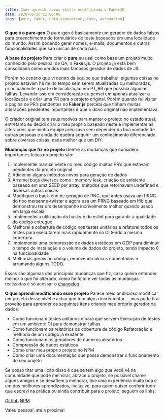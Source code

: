 ```yaml
---
title: Como aprendi novas skills modificando o FakerJS
date: 2020-05-26 12:00:00
tags: [pure, faker, data-generation, fake, automation]
---
```

**O que é o pure-gen**
O pure-gen é basicamente um gerador de dados falsos para preenchimento de formulários de teste baseados em uma localidade do mundo. Assim podendo gerar nomes, e-mails, documentos e outras funcionalidades que são únicas de cada país.

<!-- more -->

**A base do projeto**
Para criar o **pure** eu usei como base um projeto muito conhecido pelo pessoal de QA, o **Faker.js**. O projeto já está bem consolidado como um dos mais famosos gerador de dados de JS.

Porém no cenário que vi dentro da equipe que trabalhei, algumas coisas no projeto estavam há muito tempo sem serem atualizadas ou melhoradas, principalmente a parte de localização em PT_BR que possuía algumas falhas. Levando isso em consideração eu pensei em apenas atualizar a localização e criar uma PR para o projeto original. Porém quando fui visitar a pagina de PR’s pendentes no **Faker.js** percebi que tinham muitas alterações pendentes importantes e que o dono original não implementava.

O criador original tem seus motivos para manter o projeto no estado atual, entretanto eu decidi criar o meu próprio baseado neste e implementar as alterações que minha equipe precisava sem depender da boa vontade de outras pessoas e ainda de quebra adquirir um conhecimento diferenciado sobre diversas coisas, nada melhor que um DIY.

**Mudanças que fiz no projeto**
Dentre as mudanças que considero importantes feitas no projeto são:
1. Implementei manualmente no meu código muitos PR’s que estavam pendentes do projeto original
2. Adicionei alguns métodos novos para geração de dados
3. Arrumei bugs diversos como : memory leak, criação de ambiente baseado em uma SEED por array, métodos que retornavam undefined e diversas outras coisas
4. Modifiquei o back-end de geração de RNG, que antes usava um PRNG do tipo mersenne-twister e agora usa um PRNG baseado em lfib que demonstrou ter um desempenho incrivelmente melhor quando usado em larga escala
5. Implementei a utilização do husky e do eslint para garantir a qualidade do código entregue
6. Melhorei a cobertura de código nos testes unitários e refatorei todos os testes para executarem mais rapidamente no CI tendo a mesma cobertura.
7. Implementei uma compressão de dados estáticos em GZIP para diminuir o tempo de instalação e o volume de dados do projeto, tendo impacto 0 na funcionalidade
8. Melhorias gerais no código, removendo blocos comentados e arrumando alguns TODO.

Essas são algumas das principais mudanças que fiz, caso queira entender melhor o que foi alterado, como foi feito e ver todas as mudanças realizadas é só acessar o [changelog](https://github.com/armindojr/pure-gen/blob/master/CHANGELOG.md).

**O que aprendi modificando esse projeto**
Parece meio ambicioso modificar um projeto desse nível e achar que tem algo a incrementar … mas pude tirar proveito para aprender os seguintes itens criando meu próprio gerador de dados:

- Como funcionam testes unitários e para que servem
Execução de testes em um ambiente CI para demonstrar falhas
- Como funcionam os relatórios de cobertura de código
Refatoração e melhoria de um código já existente
- Como funcionam os geradores de números aleatórios
- Compressão de dados estáticos
- Como criar meu próprio projeto no NPM
- Como criar uma documentação que possa demonstrar o funcionamento do seu projeto

Se posso tirar uma lição disso é que se tem algo que você vê na comunidade que pode melhorar, abrace o projeto, se possível chame alguns amigos e se desafiem a melhorar, tive uma experiência muito boa e um dos melhores aprendizados, inclusive, para quem quiser conferir tudo que escrevi na prática ou ainda contribuir para o projeto, seguem os links:

[Github](https://github.com/armindojr/pure-gen)
[NPM](https://www.npmjs.com/package/pure-gen)

Valeu pessoal, até a próxima!